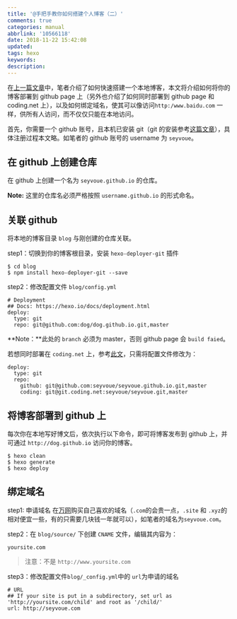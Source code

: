 ```yaml
---
title: '@手把手教你如何搭建个人博客（二）'
comments: true
categories: manual
abbrlink: '10566118'
date: 2018-11-22 15:42:08
updated:
tags: hexo
keywords:
description:
---
```


在[上一篇文章](http://seyvoue.com/manual/20408dc0.html)中，笔者介绍了如何快速搭建一个本地博客，本文将介绍如何将你的博客部署到 github page 上（另外也介绍了如何同时部署到 github page 和 coding.net 上），以及如何绑定域名，使其可以像访问`http:/www.baidu.com` 一样，供所有人访问，而不仅仅只能在本地访问。

<!--more-->

首先，你需要一个 github 账号，且本机已安装 git（git 的安装参考[这篇文章](http://seyvoue.com/manual/7a97ce34.html)），具体注册过程本文略。如笔者的 github 账号的 username 为 `seyvoue`。

## 在 github 上创建仓库

在 github 上创建一个名为 `seyvoue.github.io` 的仓库。

**Note:** 这里的仓库名必须严格按照 `username.github.io` 的形式命名。

## 关联 github

将本地的博客目录 `blog` 与刚创建的仓库关联。

step1：切换到你的博客根目录，安装 `hexo-deployer-git` 插件

```shell
$ cd blog
$ npm install hexo-deployer-git --save
```

step2：修改配置文件 `blog/config.yml`

```
# Deployment
## Docs: https://hexo.io/docs/deployment.html
deploy:
  type: git
  repo: git@github.com:dog/dog.github.io.git,master
```

**Note：**此处的 `branch` 必须为 master，否则 github page 会 `build faied`。

若想同时部署在 `coding.net` 上，参考[此文](http://shomy.top/2016/03/03/hexo-in-coding-github/)，只需将配置文件修改为：

```SHELL
deploy:
  type: git
  repo:
    github: git@github.com:seyvoue/seyvoue.github.io.git,master
    coding: git@git.coding.net:seyvoue/seyvoue.git,master
```

## 将博客部署到 github 上

每次你在本地写好博文后，依次执行以下命令，即可将博客发布到 github 上，并可通过 `http://dog.github.io` 访问你的博客。

```shell
$ hexo clean
$ hexo generate
$ hexo deploy
```

## 绑定域名

step1: 申请域名
在[万网](https://wanwang.aliyun.com/?spm=5176.8142029.388261.444.715c4636EZdfD7)购买自己喜欢的域名（`.com`的会贵一点，`.site` 和 `.xyz`的相对便宜一些，有的只需要几块钱一年就可以），如笔者的域名为`seyvoue.com`。

step2：在 `blog/source/` 下创建 `CNAME` 文件，编辑其内容为：
```
yoursite.com
```

> 注意：不是 `http://www.yoursite.com`

step3：修改配置文件`blog/_config.yml`中的 `url`为申请的域名

```
# URL
## If your site is put in a subdirectory, set url as 'http://yoursite.com/child' and root as '/child/'
url: http://seyvoue.com
```
